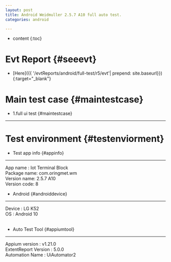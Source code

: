```yaml
---
layout: post
title: Android Weidmuller 2.5.7 A10 full auto test.
categories: android

---
```

* content
{:toc}

Evt Report  {#seeevt}
====================================
 + [Here]({{ '/evtReports/android/full-test/r5/evt'| prepend: site.baseurl}}){:target="_blank"}

Main test case {#maintestcase}
====================================
 
+ 1.full ui test {#maintestcase}
------------------------------------


Test environment {#testenviorment}
====================================
+ Test app info  {#appinfo}
------------------------------------
  App name : Iot Terminal Block <br>
  Package name: com.oringmet.wm  <br>
  Version name: 2.5.7 A10  <br>
  Version code: 8 

+ Android   {#androiddevice}
------------------------------------
  Device : LG K52 <br>
  OS : Android 10 <br><br>
+ Auto Test Tool   {#appiumtool}
------------------------------------
  Appium version : v1.21.0 <br>
  ExtentReport Version : 5.0.0 <br>
  Automation Name  : UiAutomator2 <br><br>